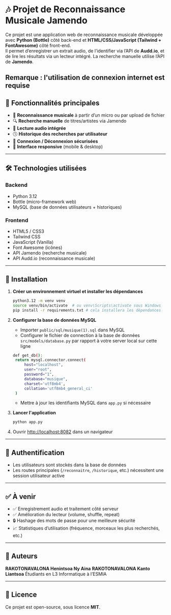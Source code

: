 # 🎶 Projet de Reconnaissance Musicale Jamendo

Ce projet est une application web de reconnaissance musicale développée avec **Python (Bottle)** côté back-end et **HTML/CSS/JavaScript (Tailwind + FontAwesome)** côté front-end.  
Il permet d’enregistrer un extrait audio, de l’identifier via l’API de **Audd.io**, et de lire les résultats via un lecteur intégré. La recherche manuelle utilise l’API de **Jamendo**.

Remarque : l'utilisation de connexion internet est requise
---

## 🚀 Fonctionnalités principales

- 🎤 **Reconnaissance musicale** à partir d’un micro ou par upload de fichier
- 🔍 **Recherche manuelle** de titres/artistes via Jamendo
- 🎵 **Lecture audio intégrée**
- 🕓 **Historique des recherches par utilisateur**
- 👤 **Connexion / Déconnexion sécurisées**
- 📱 **Interface responsive** (mobile & desktop)

---

## 🛠️ Technologies utilisées

### Backend
- Python 3.12
- Bottle (micro-framework web)
- MySQL (base de données utilisateurs + historiques)

### Frontend
- HTML5 / CSS3
- Tailwind CSS
- JavaScript (Vanilla)
- Font Awesome (icônes)
- API Jamendo (recherche musicale)
- API Audd.io (reconnaissance musicale)

---

## 🔧 Installation

1. **Créer un environnement virtuel et installer les dépendances**
   ```bash
   python3.12 -m venv venv
   source venv/bin/activate  # ou venv\Scripts\activate sous Windows
   pip install -r requirements.txt # cela installera les dépendances
   ```

2. **Configurer la base de données MySQL**
   - Importer `public/sql/musique(1).sql` dans MySQL
   - Configurer le fichier de connection à la base de données `src/models/database.py` par rapport à votre server local sur cette ligne
   ```bash
   def get_db():
    return mysql.connector.connect(
        host="localhost",
        user="root",
        password="1",
        database="musique",
        charset='utf8mb4',
        collation='utf8mb4_general_ci'
    )
   ```
   - Mettre à jour les identifiants MySQL dans `app.py` si nécessaire

3. **Lancer l'application**
   ```bash
   python app.py
   ```

4. Ouvrir [http://localhost:8082](http://localhost:8082) dans un navigateur

---

## 🔐 Authentification

- Les utilisateurs sont stockés dans la base de données
- Les routes principales (`/reconnaitre`, `/historique`, etc.) nécessitent une session utilisateur active

---

## ✅ À venir

- ✅ Enregistrement audio et traitement côté serveur
- ✅ Amélioration du lecteur (volume, shuffle, repeat)
- 🔒 Hashage des mots de passe pour une meilleure sécurité
- 📈 Statistiques d’utilisation (fréquence, morceaux les plus recherchés, etc.)

---

## 🤝 Auteurs

**RAKOTONAVALONA Henintsoa Ny Aina** 
**RAKOTONAVALONA Kanto Liantsoa** 
Étudiants en L3 Informatique à l’ESMIA  

---

## 📄 Licence

Ce projet est open-source, sous licence **MIT**.
